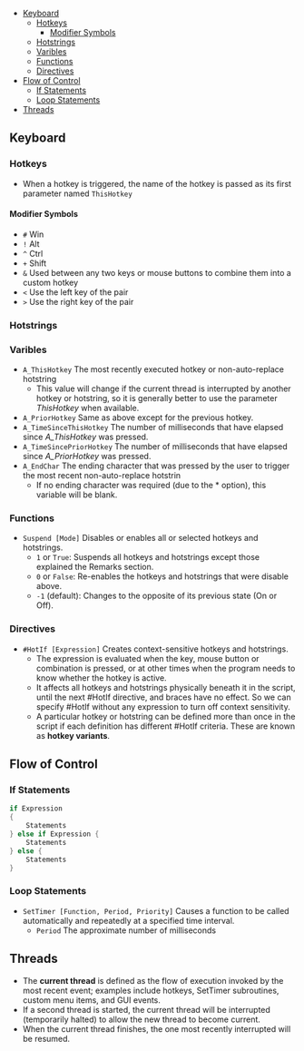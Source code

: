 <!-- TOC -->

- [Keyboard](#keyboard)
  - [Hotkeys](#hotkeys)
    - [Modifier Symbols](#modifier-symbols)
  - [Hotstrings](#hotstrings)
  - [Varibles](#varibles)
  - [Functions](#functions)
  - [Directives](#directives)
- [Flow of Control](#flow-of-control)
  - [If Statements](#if-statements)
  - [Loop Statements](#loop-statements)
- [Threads](#threads)

<!-- /TOC -->




## Keyboard
### Hotkeys
- When a hotkey is triggered, the name of the hotkey is passed as its first parameter named `ThisHotkey`

#### Modifier Symbols
- `#` Win
- `!` Alt
- `^` Ctrl
- `+` Shift
- `&` Used between any two keys or mouse buttons to combine them into a custom hotkey
- `<` Use the left key of the pair
- `>` Use the right key of the pair


### Hotstrings


### Varibles
- `A_ThisHotkey` The most recently executed hotkey or non-auto-replace hotstring
  - This value will change if the current thread is interrupted by another hotkey or hotstring, so it is generally better to use the parameter *ThisHotkey* when available.
- `A_PriorHotkey` Same as above except for the previous hotkey.
- `A_TimeSinceThisHotkey` The number of milliseconds that have elapsed since *A_ThisHotkey* was pressed.
- `A_TimeSincePriorHotkey` The number of milliseconds that have elapsed since *A_PriorHotkey* was pressed.
- `A_EndChar` The ending character that was pressed by the user to trigger the most recent non-auto-replace hotstrin
  - If no ending character was required (due to the * option), this variable will be blank.

### Functions
- `Suspend [Mode]` Disables or enables all or selected hotkeys and hotstrings.
  - `1` or `True`: Suspends all hotkeys and hotstrings except those explained the Remarks section.
  - `0` or `False`: Re-enables the hotkeys and hotstrings that were disable above.
  - `-1` (default): Changes to the opposite of its previous state (On or Off).


### Directives
- `#HotIf [Expression]` Creates context-sensitive hotkeys and hotstrings.
  - The expression is evaluated when the key, mouse button or combination is pressed, or at other times when the program needs to know whether the hotkey is active.
  - It affects all hotkeys and hotstrings physically beneath it in the script, until the next #HotIf directive, and braces have no effect. So we can specify #HotIf without any expression to turn off context sensitivity.
  - A particular hotkey or hotstring can be defined more than once in the script if each definition has different #HotIf criteria. These are known as **hotkey variants**.







## Flow of Control
### If Statements
```C
if Expression
{
    Statements
} else if Expression {
    Statements
} else {
    Statements
}
```

### Loop Statements
- `SetTimer [Function, Period, Priority]` Causes a function to be called automatically and repeatedly at a specified time interval.
  - `Period` The approximate number of milliseconds






## Threads
- The **current thread** is defined as the flow of execution invoked by the most recent event; examples include hotkeys, SetTimer subroutines, custom menu items, and GUI events.
- If a second thread is started, the current thread will be interrupted (temporarily halted) to allow the new thread to become current.
- When the current thread finishes, the one most recently interrupted will be resumed.



